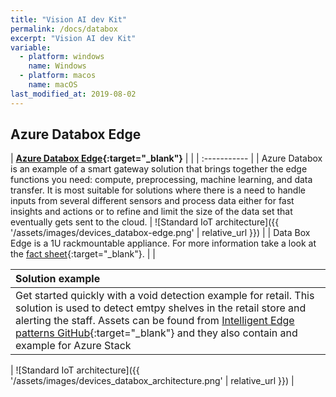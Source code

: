 ```yaml
---
title: "Vision AI dev Kit"
permalink: /docs/databox
excerpt: "Vision AI dev Kit"
variable:
  - platform: windows
    name: Windows
  - platform: macos
    name: macOS
last_modified_at: 2019-08-02
---
```


## Azure Databox Edge

<!-- Azure Databox is an example of a smart gateway solution that brings together the edge functions you need: compute, preprocessing, machine learning, and data transfer. It is most suitable for solutions where there is a need to handle inputs from several different sensors and process data either for fast insights and actions or to refine and limit the size of the data set that eventually gets sent to the cloud.

Data Box Edge is a 1U rackmountable appliance. For more information take a look at the [fact sheet](https://azure.microsoft.com/mediahandler/files/resourcefiles/azure-data-box-edge-datasheet/Azure%20Data%20Box%20Edge%20Datasheet.pdf). -->

| **[Azure Databox Edge](https://azure.microsoft.com/en-us/services/databox/edge/){:target="_blank"}** |  |
| :----------- |
| Azure Databox is an example of a smart gateway solution that brings together the edge functions you need: compute, preprocessing, machine learning, and data transfer. It is most suitable for solutions where there is a need to handle inputs from several different sensors and process data either for fast insights and actions or to refine and limit the size of the data set that eventually gets sent to the cloud. | ![Standard IoT architecture]({{ '/assets/images/devices_databox-edge.png' | relative_url }}) | 
| Data Box Edge is a 1U rackmountable appliance. For more information take a look at the [fact sheet](https://azure.microsoft.com/mediahandler/files/resourcefiles/azure-data-box-edge-datasheet/Azure%20Data%20Box%20Edge%20Datasheet.pdf){:target="_blank"}. |  |

| Solution example |
| :----------- |
| Get started quickly with a void detection example for retail. This solution is used to detect emtpy shelves in the retail store and alerting the staff. Assets can be found from [Intelligent Edge patterns GitHub](https://github.com/Azure-Samples/azure-intelligent-edge-patterns/tree/master/edge-ai-void-detection){:target="_blank"} and they also contain and example for Azure Stack|

| ![Standard IoT architecture]({{ '/assets/images/devices_databox_architecture.png' | relative_url }}) |

